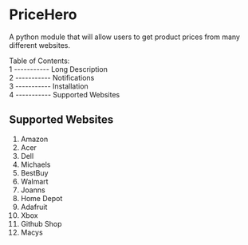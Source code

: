 # PriceHero
A python module that will allow users to get product prices from many different websites. 

Table of Contents:  
1 ----------- Long Description  
2 ----------- Notifications  
3 ----------- Installation  
4 ----------- Supported Websites  

## Supported Websites
1. Amazon
2. Acer
3. Dell
4. Michaels
5. BestBuy
6. Walmart
7. Joanns
8. Home Depot
9. Adafruit
10. Xbox
11. Github Shop
12. Macys
